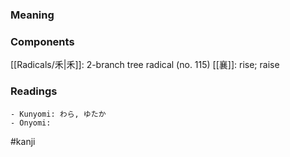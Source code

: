 ### Meaning



### Components

[[Radicals/禾|禾]]: 2-branch tree radical (no. 115) [[襄]]: rise; raise

### Readings

```
- Kunyomi: わら, ゆたか
- Onyomi: 
```

#kanji